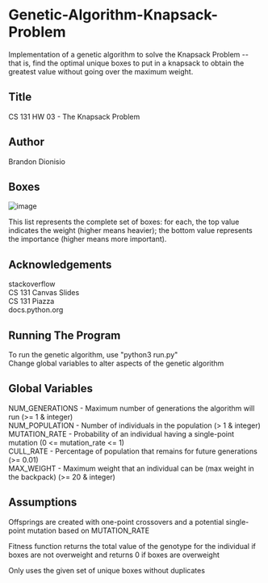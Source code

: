 # Genetic-Algorithm-Knapsack-Problem

Implementation of a genetic algorithm to solve the Knapsack Problem -- that is, find the optimal unique boxes to put in a knapsack to obtain the greatest value without going over the maximum weight.

## Title

CS 131 HW 03 - The Knapsack Problem

## Author

Brandon Dionisio

## Boxes

![image](https://github.com/brandondionisio/Genetic-Algorithm-Knapsack-Problem/assets/145251710/7178b055-25dc-4ed6-b80e-9d5f1b37bf97)

This list represents the complete set of boxes: for each, the top value indicates the weight (higher means heavier); the bottom value represents the importance (higher means more important).

## Acknowledgements

stackoverflow  
CS 131 Canvas Slides  
CS 131 Piazza  
docs.python.org

## Running The Program

To run the genetic algorithm, use "python3 run.py"  
Change global variables to alter aspects of the genetic algorithm

## Global Variables

NUM_GENERATIONS - Maximum number of generations the algorithm will run (>= 1 & integer)  
NUM_POPULATION -  Number of individuals in the population (> 1 & integer)  
MUTATION_RATE - Probability of an individual having a single-point mutation (0 <= mutation_rate <= 1)  
CULL_RATE - Percentage of population that remains for future generations (>= 0.01)  
MAX_WEIGHT - Maximum weight that an individual can be (max weight in the backpack) (>= 20 & integer)

## Assumptions

Offsprings are created with one-point crossovers and a potential single-point mutation based on MUTATION_RATE

Fitness function returns the total value of the genotype for the individual if boxes are not overweight and returns 0 if boxes are overweight

Only uses the given set of unique boxes without duplicates
